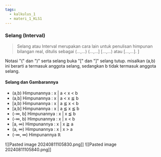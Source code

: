 ```yaml
---
tags:
  - kalkulus_1
  - materi_1_KLS1
---
```

### Selang (Interval)

> Selang atau Interval merupakan cara lain untuk penulisan himpunan bilangan real, ditulis sebagai (...,...) (...,...] [...,...) atau [...,...]. ] 

Notasi "(" dan ")" serta selang buka "[" dan "]" selang tutup. misalkan (a,b) ini berarti a termasuk anggota selang, sedangkan b tidak termasuk anggota selang.

#### Selang dan Gambarannya

- (a,b) Himpunannya : x | a < x < b
- (a,b] Himpunannya : x | a < x ≦ b
- [a,b) Himpunannya : x | a ≦ x < b
- [a,b] Himpunannya : x | a ≦ x ≦ b
- (-∞, b] Himpunannya : x | x ≦ b
- (-∞, b) Himpunannya : x | x < b
- [a, ∞) Himpunannya : x | x ≧ a
- (a, ∞) Himpunannya : x | x > a
- (-∞, ∞) Himpunannya ℝ

![[Pasted image 20240811105830.png]]
![[Pasted image 20240811105840.png]]


